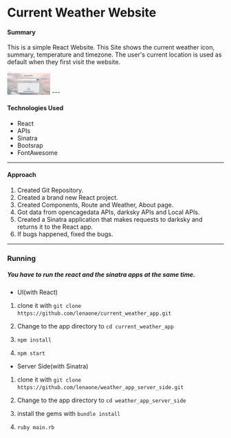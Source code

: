# Current Weather Website

#### Summary

This is a simple React Website. This Site shows the current weather icon, summary, temperature and timezone.
The user's current location is used as default when they first visit the website.

<img src="https://github.com/lenaone/current_weather_app/blob/master/src/images/weather_page.png?raw=true" width="100" heigh="20"/>
---

#### Technologies Used

- React
- APIs
- Sinatra
- Bootsrap
- FontAwesome

---

#### Approach

1. Created Git Repository.
2. Created a brand new React project.
3. Created Components, Route and Weather, About page.
4. Got data from opencagedata APIs, darksky APIs and Local APIs.
5. Created a Sinatra application that makes requests to darksky and returns it to the React app.
6. If bugs happened, fixed the bugs.

---

### Running

##### You have to run the react and the sinatra apps at the same time.

- UI(with React)

1. clone it with `git clone https://github.com/lenaone/current_weather_app.git`

2. Change to the app directory to `cd current_weather_app`

3. `npm install`

4. `npm start`

- Server Side(with Sinatra)

1. clone it with `git clone https://github.com/lenaone/weather_app_server_side.git`

2. Change to the app directory to `cd weather_app_server_side`

3. install the gems with `bundle install`

4. `ruby main.rb`
